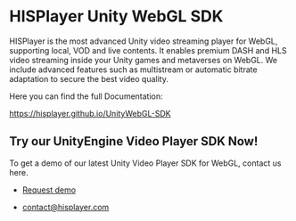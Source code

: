 # HISPlayer Unity WebGL SDK

HISPlayer is the most advanced Unity video streaming player for WebGL, supporting local, VOD and live contents. It enables premium DASH and HLS video streaming inside your Unity games and metaverses on WebGL. We include advanced features such as multistream or automatic bitrate adaptation to secure the best video quality.

Here you can find the full Documentation:

https://hisplayer.github.io/UnityWebGL-SDK

## Try our UnityEngine Video Player SDK Now!

To get a demo of our latest Unity Video Player SDK for WebGL, contact us here.

* [Request demo](https://www.hisplayer.com/demo-unity-player-sdk-github/?utm_source=github&utm_medium=referral&utm_campaign=unitygithub&utm_content=20200211--unitydemocontact)

* contact@hisplayer.com
